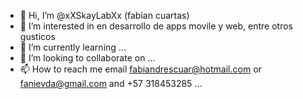 - 👋 Hi, I’m @xXSkayLabXx (fabian cuartas)
- 👀 I’m interested in en desarrollo de apps movile y web, entre otros gusticos
- 🌱 I’m currently learning ...
- 💞️ I’m looking to collaborate on ...
- 📫 How to reach me email fabiandrescuar@hotmail.com or fanievda@gmail.com and +57 318453285 ...

<!---
xXSkayLabXx/xXSkayLabXx is a ✨ special ✨ repository because its `README.md` (this file) appears on your GitHub profile.
You can click the Preview link to take a look at your changes.
--->
